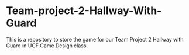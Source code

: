# Team-project-2-Hallway-With-Guard
This is a repository to store the game for our Team Project 2 Hallway with Guard in UCF Game Design class.
